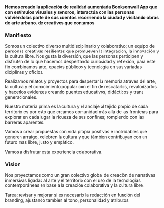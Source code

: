 #### Hemos creado la aplicación de realidad aumentada Booksonwall App que con estímulos visuales y sonoros, interactúa con las personas volviéndolas parte de sus cuentos recorriendo la ciudad y visitando obras de arte urbano. de creativos que contamos

### Manifiesto

Somos un colectivo diverso multidisciplinario y colaborativo; un equipo de personas creativas resilientes que promueven la integración, la innovación y la cultura libre. Nos gusta la diversión, que las personas participen y disfruten de lo que hacemos despertando curiosidad y reflexión, para este fin combinamos arte, epacios públicos y tecnología en sus variadas diciplinas y oficios.

Realizamos relatos y proyectos para despertar la memoria atraves del arte, la cultura y el conocimiento popular con el fin de rescatarlos, revalorizarlos y hacerlos evidentes creando puentes educativos, didácticos y trans generacionales.

Nuestra materia prima es la cultura y el anclaje al tejido propio de cada territorio es por esto que creamos comunidad más allá de las fronteras para explorar en cada lugar la riqueza de sus confines; rompiendo con las barreras aparentes.

Vamos a crear propuestas con vida propia positivas e inolvidables que generen arraigo, celebren la cultura y que támbien contribuyan con un futuro mas libre, justo y empático.

Vamos a disfrutar esta experiencia colaborativa.


### Vision
Nos proyectamos como un gran colectivo global de creación de narrativas inmersivas ligadas al arte y el territorio con el uso de la tecnologías contemporáneas en base a la creación colaborativa y la cultura libre.

Tarea: revisar y mejorar si es necesario la redacción en función del branding, ajustando tambien al tono, personalidad y atributos
